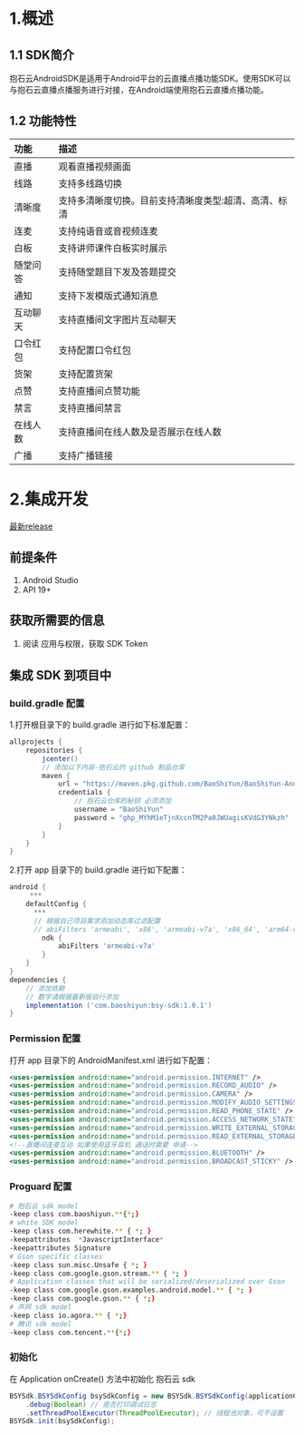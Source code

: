 # 1.概述

## 1.1 SDK简介

抱石云AndroidSDK是适用于Android平台的云直播点播功能SDK。使用SDK可以与抱石云直播点播服务进行对接，在Android端使用抱石云直播点播功能。

## 1.2 功能特性

| 功能    | 描述                                            |
|:--------|:----------------------------------------------|
| 直播    | 观看直播视频画面                                 |
| 线路    | 支持多线路切换                                   |
| 清晰度   | 支持多清晰度切换。目前支持清晰度类型:超清、高清、标清 |
| 连麦    | 支持纯语音或音视频连麦                            |
| 白板    | 支持讲师课件白板实时展示                          |
| 随堂问答 | 支持随堂题目下发及答题提交                        |
| 通知    | 支持下发模版式通知消息                            |
| 互动聊天 | 支持直播间文字图片互动聊天                        |
| 口令红包 | 支持配置口令红包                                 |
| 货架    | 支持配置货架                                     |
| 点赞    | 支持直播间点赞功能                                |
| 禁言    | 支持直播间禁言                                   |
| 在线人数 | 支持直播间在线人数及是否展示在线人数                |
| 广播    | 支持广播链接                                     |


# 2.集成开发
[最新release](https://github.com/BaoShiYun/bsySdkAndroid/packages)

## 前提条件
1. Android Studio
2. API 19+

## 获取所需要的信息
1. 阅读 应用与权限，获取 SDK Token

## 集成 SDK 到项目中

### build.gradle 配置

1.打开根目录下的 build.gradle 进行如下标准配置：
```groovy
allprojects {
    repositories {
        jcenter()
        // 添加以下内容-抱石云的 github 制品仓库
        maven {
            url = "https://maven.pkg.github.com/BaoShiYun/BaoShiYun-Android/"
            credentials {
                // 抱石云仓库的秘钥 必须添加
                username = "BaoShiYun"
                password = "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"
            }
        }
    }
}
```

2.打开 app 目录下的 build.gradle 进行如下配置：
```groovy
android {
     ***
    defaultConfig {
      ***
      // 根据自己项目需求添加动态库过滤配置
      // abiFilters 'armeabi', 'x86', 'armeabi-v7a', 'x86_64', 'arm64-v8a', 'armeabi-v7a'
        ndk {
            abiFilters 'armeabi-v7a'
        }
    }
}
dependencies {
    // 添加依赖
    // 数字请根据最新版自行添加
    implementation ('com.baoshiyun:bsy-sdk:1.0.1')
}
```

### Permission 配置
打开 app 目录下的 AndroidManifest.xml 进行如下配置：
``` xml
<uses-permission android:name="android.permission.INTERNET" />
<uses-permission android:name="android.permission.RECORD_AUDIO" />
<uses-permission android:name="android.permission.CAMERA" />
<uses-permission android:name="android.permission.MODIFY_AUDIO_SETTINGS"/>
<uses-permission android:name="android.permission.READ_PHONE_STATE" />
<uses-permission android:name="android.permission.ACCESS_NETWORK_STATE" />
<uses-permission android:name="android.permission.WRITE_EXTERNAL_STORAGE" />
<uses-permission android:name="android.permission.READ_EXTERNAL_STORAGE" />
<!--直播间连麦互动 如果使用蓝牙耳机 通话时需要 申请-->
<uses-permission android:name="android.permission.BLUETOOTH" />
<uses-permission android:name="android.permission.BROADCAST_STICKY" />
```

### Proguard 配置
```bash
# 抱石云 sdk model
-keep class com.baoshiyun.**{*;}
# white SDK model
-keep class com.herewhite.** { *; }
-keepattributes  *JavascriptInterface*
-keepattributes Signature
# Gson specific classes
-keep class sun.misc.Unsafe { *; }
-keep class com.google.gson.stream.** { *; }
# Application classes that will be serialized/deserialized over Gson
-keep class com.google.gson.examples.android.model.** { *; }
-keep class com.google.gson.** { *;}
# 声网 sdk model
-keep class io.agora.** { *;}
# 腾讯 sdk model
-keep class com.tencent.**{*;}
```

### 初始化
在 Application onCreate() 方法中初始化 抱石云 sdk
``` java
BSYSdk.BSYSdkConfig bsySdkConfig = new BSYSdk.BSYSdkConfig(applicationContext)
    .debug(Boolean) // 是否打印调试日志 
    .setThreadPoolExecutor(ThreadPoolExecutor); // 线程池对象，可不设置 
BSYSdk.init(bsySdkConfig);
```